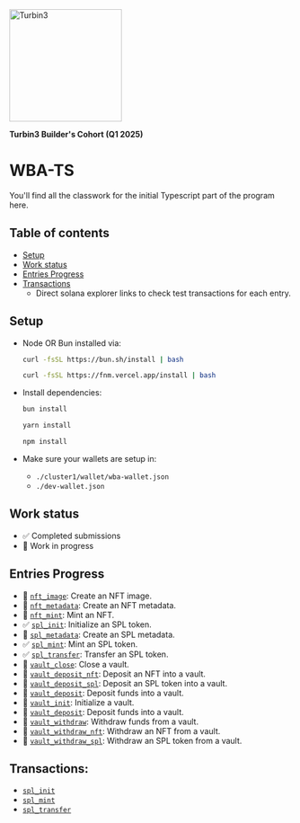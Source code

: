 <img src="https://turbin3.com/turbine-logo-text.svg" alt="Turbin3" width="200">

**Turbin3 Builder's Cohort (Q1 2025)**

# WBA-TS
You'll find all the classwork for the initial Typescript part of the program here.

## Table of contents

- [Setup](#setup)
- [Work status](#work-status)
- [Entries Progress](#entries-progress)
- [Transactions](#transactions)
  - Direct solana explorer links to check test transactions for each entry.

## Setup

- Node OR Bun installed via:
  ```bash
  curl -fsSL https://bun.sh/install | bash
  ```
  ```bash
  curl -fsSL https://fnm.vercel.app/install | bash
  ```

- Install dependencies:
  ```bash
  bun install
  ```
  ```bash
  yarn install
  ```
  ```bash
  npm install
  ```
- Make sure your wallets are setup in:
  - `./cluster1/wallet/wba-wallet.json`
  - `./dev-wallet.json`

## Work status
- ✅ Completed submissions
- 🚧 Work in progress

## Entries Progress

- 🚧 [`nft_image`](https://github.com/alaazorkane/wba-ts/blob/main/cluster1/nft_image.ts): Create an NFT image.
- 🚧 [`nft_metadata`](https://github.com/alaazorkane/wba-ts/blob/main/cluster1/nft_metadata.ts): Create an NFT metadata.
- 🚧 [`nft_mint`](https://github.com/alaazorkane/wba-ts/blob/main/cluster1/nft_mint.ts): Mint an NFT.
- ✅ [`spl_init`](https://github.com/alaazorkane/wba-ts/blob/main/cluster1/spl_init.ts): Initialize an SPL token.
- 🚧 [`spl_metadata`](https://github.com/alaazorkane/wba-ts/blob/main/cluster1/spl_metadata.ts): Create an SPL metadata.
- ✅ [`spl_mint`](https://github.com/alaazorkane/wba-ts/blob/main/cluster1/spl_mint.ts): Mint an SPL token.
- ✅ [`spl_transfer`](https://github.com/alaazorkane/wba-ts/blob/main/cluster1/spl_transfer.ts): Transfer an SPL token.
- 🚧 [`vault_close`](https://github.com/alaazorkane/wba-ts/blob/main/cluster1/vault_close.ts): Close a vault.
- 🚧 [`vault_deposit_nft`](https://github.com/alaazorkane/wba-ts/blob/main/cluster1/vault_deposit_nft.ts): Deposit an NFT into a vault.
- 🚧 [`vault_deposit_spl`](https://github.com/alaazorkane/wba-ts/blob/main/cluster1/vault_deposit_spl.ts): Deposit an SPL token into a vault.
- 🚧 [`vault_deposit`](https://github.com/alaazorkane/wba-ts/blob/main/cluster1/vault_deposit.ts): Deposit funds into a vault.
- 🚧 [`vault_init`](https://github.com/alaazorkane/wba-ts/blob/main/cluster1/vault_init.ts): Initialize a vault.
- 🚧 [`vault_deposit`](https://github.com/alaazorkane/wba-ts/blob/main/cluster1/vault_deposit.ts): Deposit funds into a vault.
- 🚧 [`vault_withdraw`](https://github.com/alaazorkane/wba-ts/blob/main/cluster1/vault_withdraw.ts): Withdraw funds from a vault.
- 🚧 [`vault_withdraw_nft`](https://github.com/alaazorkane/wba-ts/blob/main/cluster1/vault_withdraw_nft.ts): Withdraw an NFT from a vault.
- 🚧 [`vault_withdraw_spl`](https://github.com/alaazorkane/wba-ts/blob/main/cluster1/vault_withdraw_spl.ts): Withdraw an SPL token from a vault.

## Transactions:
- [`spl_init`](https://solana.fm/tx/5m1J3n9f1ZBMQDfMp7kEganrhNiay7pnDSdN2J7JSRJ3pUNTW9fFVyxukSn9Cwi1SPg7wQkHLkGNPgSnbXWdpdyC?cluster=devnet-alpha)
- [`spl_mint`](https://solana.fm/tx/41NZGsWVJYLEBXzPBLtFDZipiUdwGZrwfwTxKrECCbd1CrygwQ5Biizb7MfjtQ6uL77rcrwex8fPVNrgaX1jREXB?cluster=devnet-alpha)
- [`spl_transfer`](https://solana.fm/tx/2KSjZCYbcngae4mEMAXfMQ2boiRbSFSPyYxkpxxMz6EJZzM7HCZEHA1M3beUkd7Tb6sECgWnLxhNzEWt12WYjgRv?cluster=devnet-alpha)
